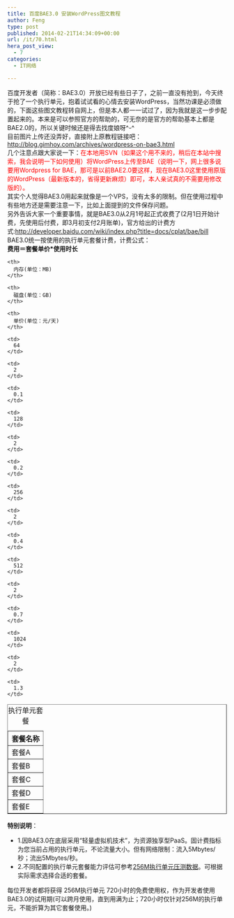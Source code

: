 ```yaml
---
title: 百度BAE3.0 安装WordPress图文教程
author: Feng
type: post
published: 2014-02-21T14:34:09+00:00
url: /it/70.html
hera_post_view:
  - 7
categories:
  - IT网络

---
```

百度开发者（简称：BAE3.0）开放已经有些日子了，之前一直没有抢到，今天终于抢了一个执行单元，抱着试试看的心情去安装WordPress，当然功课是必须做的，下面这些图文教程转自网上，但是本人都一一试过了，因为我就是这一步步配置起来的。本来是可以参照官方的帮助的，可无奈的是官方的帮助基本上都是BAE2.0的，所以关键时候还是得去找度娘呀^-^  
目前图片上传还没弄好，直接附上原教程链接吧：<a href="http://blog.gimhoy.com/archives/wordpress-on-bae3.html" target="_blank" rel="noopener"><a href="http://blog.gimhoy.com/archives/wordpress-on-bae3.html">http://blog.gimhoy.com/archives/wordpress-on-bae3.html</a></a>  
几个注意点跟大家说一下：<span style="color: #ff0000;">在本地用SVN（如果这个用不来的，稍后在本站中搜索，我会说明一下如何使用）将WordPress上传至BAE（说明一下，网上很多说要用Wordpress for BAE，那可是以前BAE2.0要这样，现在BAE3.0这里使用原版的WordPress（最新版本的，省得更新麻烦）即可，本人亲试真的不需要用修改版的）。</span>  
其实个人觉得BAE3.0用起来就像是一个VPS，没有太多的限制。但在使用过程中有些地方还是需要注意一下，比如上面提到的文件保存问题。  
另外告诉大家一个重要事情，就是BAE3.0从2月1号起正式收费了(2月1日开始计费，先使用后付费，即3月初支付2月账单)，官方给出的计费方式:<a href="http://developer.baidu.com/wiki/index.php?title=docs/cplat/bae/bill" target="_blank" rel="noopener"><a href="http://developer.baidu.com/wiki/index.php?title=docs/cplat/bae/bill">http://developer.baidu.com/wiki/index.php?title=docs/cplat/bae/bill</a></a>  
BAE3.0统一按使用的执行单元套餐计费，计费公式：  
**费用＝套餐单价*使用时长**

<table border="1" cellpadding="5">
  <caption>执行单元套餐</caption> <tr>
    <th>
      套餐名称
    </th>
    
    <th>
      内存(单位：MB)
    </th>
    
    <th>
      磁盘(单位：GB)
    </th>
    
    <th>
      单价(单位：元/天)
    </th>
  </tr>
  
  <tr>
    <td>
      套餐A
    </td>
    
    <td>
      64
    </td>
    
    <td>
      2
    </td>
    
    <td>
      0.1
    </td>
  </tr>
  
  <tr>
    <td>
      套餐B
    </td>
    
    <td>
      128
    </td>
    
    <td>
      2
    </td>
    
    <td>
      0.2
    </td>
  </tr>
  
  <tr>
    <td>
      套餐C
    </td>
    
    <td>
      256
    </td>
    
    <td>
      2
    </td>
    
    <td>
      0.4
    </td>
  </tr>
  
  <tr>
    <td>
      套餐D
    </td>
    
    <td>
      512
    </td>
    
    <td>
      2
    </td>
    
    <td>
      0.7
    </td>
  </tr>
  
  <tr>
    <td>
      套餐E
    </td>
    
    <td>
      1024
    </td>
    
    <td>
      2
    </td>
    
    <td>
      1.3
    </td>
  </tr>
</table>

**特别说明**：

  * 1.因BAE3.0在底层采用“轻量虚拟机技术”，为资源独享型PaaS。固计费指标为您当前占用的执行单元，不论流量大小。但有网络限制：流入5Mbytes/秒；流出5Mbytes/秒。
  * 2.不同配置的执行单元套餐能力评估可参考[256M执行单元压测数据][1]。可根据实际需求选择合适的套餐。

每位开发者都将获得 256M执行单元 720小时的免费使用权，作为开发者使用BAE3.0的试用期(可以跨月使用，直到用满为止；720小时仅针对256M的执行单元，不能折算为其它套餐使用。)

 [1]: http://developer.baidu.com/wiki/index.php?title=docs/cplat/bae#.E6.89.A7.E8.A1.8C.E5.8D.95.E5.85.83.E5.8E.8B.E6.B5.8B "docs/cplat/bae"